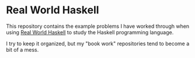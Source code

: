 Real World Haskell
==================

This repository contains the example problems I have worked through when using 
[Real World Haskell](http://shop.oreilly.com/product/9780596514983.do)
to study the Haskell programming language.

I try to keep it organized, but my "book work" repositories tend to become a
bit of a mess.
